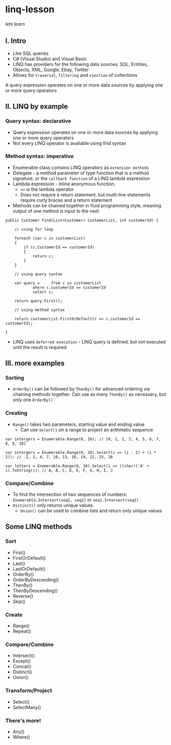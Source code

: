# linq-lesson
###### lets learn 

## I. Intro
* Like SQL queries
* C# (Visual Studio) and Visual Basic
* LINQ has providers for the following data sources: SQL, Entities, Objects, XML, Google, Ebay, Twitter
* Allows for `traversal`, `filtering` and `ojection` of collections

A query expression operates on one or more data sources by applying one or more query operators

## II. LINQ by example
### Query syntax: declarative
* Query expression operates on one or more data sources by applying one or more query operators
* Not every LINQ operator is available using thid syntax
### Method syntax: imperative
* Enumerable class contains LINQ operators as `extension methods`
* Delegate - a method parameter of type function that is a method signature, or the `callback function` of a LINQ lambda expression
* Lambda expression - inline anonymous function. 
  * `=>` is the lambda operator
  * Does not require a return statement, but multi-line statements require curly braces and a return statement
* Methods can be chained together in fluid programming style, meaning output of one method is input to the next

```
public Customer Find(List<Customer> customerList, int customerId) {

	// using for loop

	foreach (var c in customerList)
	{
		if (c.CustomerId == customerId)
		{
			return c;
		}
	}

	// using query syntax

	var query = 	from c in customerList
			where c.customerId == customerId
			select c;

	return query.First();

	// using method syntax

	return customerList.FirstOrDefault(c => c.customerId == customerId);

}
```

* LINQ uses `deferred execution` - LINQ query is defined, but not executed until the result is required

## III. more examples
### Sorting
* `OrderBy()` can be followed by `ThenBy()` for advanced ordering via chaining methods together. Can use as many `ThenBy()` as necessary, but only one `OrderBy()`
### Creating
* `Range()` takes two parameters, starting value and ending value
  * Can use `Select()` on a range to project an arithmatic sequence
```
var intergers = Enumerable.Range(0, 10); // [0, 1, 2, 3, 4, 5, 6, 7, 8, 9, 10]

var intergers = Enumerable.Range(0, 10).Select(i => (i - 2) + (i * 2)); // -2, 1, 4, 7, 10, 13, 16, 19, 22, 25, 28

var letters = Enumerable.Range(0, 10).Select(i => ((char)('A' + i).ToString()); // A, B, C, D, E, F, G, H, I, J
```
### Compare/Combine
* To find the intersection of two sequences of numbers: 
```Enumerable.Intersect(seq1, seq2)```
or
```seq1.Intersect(seq2)```
* `Distinct()` only returns unique values
  * `Union()` can be used to combine lists and return only unique values
 
## Some LINQ methods
### Sort
* First()
* FirstOrDefault()
* Last()
* LastOrDefault()
* OrderBy()
* OrderByDescending()
* ThenBy()
* ThenByDescending()
* Reverse()
* Skip()
### Create
* Range()
* Repeat()
### Compare/Combine
* Intersect()
* Except()
* Concat()
* Distinct()
* Union()
### Transform/Project
* Select()
* SelectMany()
### There's more!
* Any()
* Where()
